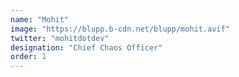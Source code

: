 ```yaml
---
name: "Mohit"
image: "https://blupp.b-cdn.net/blupp/mohit.avif"
twitter: "mohitdotdev"
designation: "Chief Chaos Officer"
order: 1
---
```

